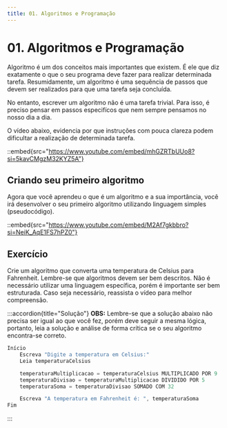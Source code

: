 ```yaml
---
title: 01. Algoritmos e Programação
---
```

# 01. Algoritmos e Programação

Algoritmo é um dos conceitos mais importantes que existem. É ele que diz exatamente o que o seu programa deve fazer para realizar determinada tarefa. Resumidamente, um algoritmo é uma sequência de passos que devem ser realizados para que uma tarefa seja concluída.

No entanto, escrever um algoritmo não é uma tarefa trivial. Para isso, é preciso pensar em passos especifícos que nem sempre pensamos no nosso dia a dia.

O vídeo abaixo, evidencia por que instruções com pouca clareza podem dificultar a realização de determinada tarefa.

::embed{src="https://www.youtube.com/embed/mhGZRTbUUo8?si=5kavCMgzM32KYZ5A"}

## Criando seu primeiro algoritmo

Agora que você aprendeu o que é um algoritmo e a sua importância, você irá desenvolver o seu primeiro algoritmo utilizando linguagem simples (pseudocódigo).

::embed{src="https://www.youtube.com/embed/M2Af7gkbbro?si=NeiK_AqE1FS7hPZ0"}

## Exercício

Crie um algoritmo que converta uma temperatura de Celsius para Fahrenheit. Lembre-se que algoritmos devem ser bem descritos. Não é necessário utilizar uma linguagem específica, porém é importante ser bem estruturada. Caso seja necessário, reassista o vídeo para melhor compreensão.

:::accordion{title="Solução"}
**OBS:** Lembre-se que a solução abaixo não precisa ser igual ao que você fez, porém deve seguir a mesma lógica, portanto, leia a solução e análise de forma crítica se o seu algoritmo encontra-se correto.
```js
Início
    Escreva "Digite a temperatura em Celsius:"
    Leia temperaturaCelsius

    temperaturaMultiplicacao = temperaturaCelsius MULTIPLICADO POR 9
    temperaturaDivisao = temperaturaMultiplicacao DIVIDIDO POR 5
    temperaturaSoma = temperaturaDivisao SOMADO COM 32

    Escreva "A temperatura em Fahrenheit é: ", temperaturaSoma
Fim
```
:::